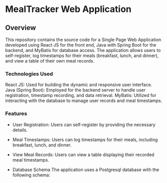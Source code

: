 # **MealTracker Web Application**

## **Overview**
This repository contains the source code for a Single Page Web Application developed using React JS for the front end, Java with Spring Boot for the backend, and MyBatis for database access. The application allows users to self-register, log timestamps for their meals (breakfast, lunch, and dinner), and view a table of their own meal records.

### **Technologies Used**
React JS: Used for building the dynamic and responsive user interface.
Java (Spring Boot): Employed for the backend server to handle user registration, timestamp recording, and data retrieval.
MyBatis: Utilized for interacting with the database to manage user records and meal timestamps.

### **Features**

- User Registration:
Users can self-register by providing the necessary details.

- Meal Timestamps:
Users can log timestamps for their meals, including breakfast, lunch, and dinner.

- View Meal Records:
Users can view a table displaying their recorded meal timestamps.

- Database Schema
The application uses a Postgresql database with the following schema:
